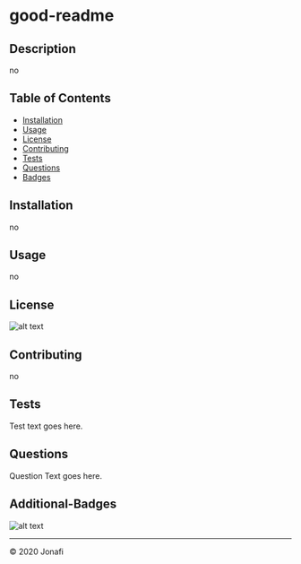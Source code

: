 
  # good-readme

  ## Description 

  no


  ## Table of Contents

  * [Installation](#installation)
  * [Usage](#usage)
  * [License](#license)
  * [Contributing](#contributing)
  * [Tests](#tests)
  * [Questions](#questions)
  * [Badges](#additional-badges)


  ## Installation

  no


  ## Usage 

  no

  ## License

  ![alt text](https://img.shields.io/github/license/jonafi/good-readme.svg "License")


  ## Contributing

  no

  ## Tests

  Test text goes here.

  ## Questions

  Question Text goes here.

  ## Additional-Badges

  ![alt text](https://img.shields.io/github/languages/top/jonafi/good-readme "Top Language Used")



  ---
  © 2020 Jonafi
  